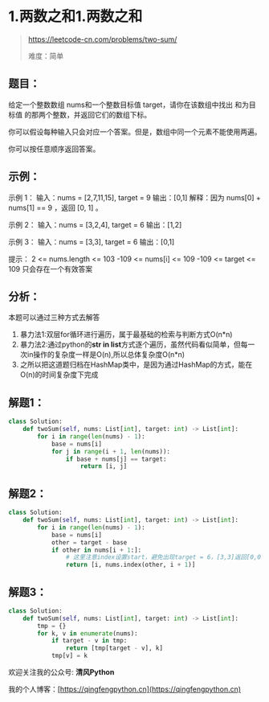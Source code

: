 # 1.两数之和1.两数之和
> https://leetcode-cn.com/problems/two-sum/
> 
> 难度：简单
## 题目：

给定一个整数数组 nums和一个整数目标值 target，请你在该数组中找出 和为目标值 的那两个整数，并返回它们的数组下标。

你可以假设每种输入只会对应一个答案。但是，数组中同一个元素不能使用两遍。

你可以按任意顺序返回答案。

## 示例：

示例 1：
输入：nums = [2,7,11,15], target = 9
输出：[0,1]
解释：因为 nums[0] + nums[1] == 9 ，返回 [0, 1] 。

示例 2：
输入：nums = [3,2,4], target = 6
输出：[1,2]

示例 3：
输入：nums = [3,3], target = 6
输出：[0,1]

提示：
2 <= nums.length <= 103
-109 <= nums[i] <= 109
-109 <= target <= 109
只会存在一个有效答案

## 分析：

本题可以通过三种方式去解答
1. 暴力法1:双层for循环进行遍历，属于最基础的检索与判断方式O(n*n)
2. 暴力法2:通过python的**str in list**方式逐个遍历，虽然代码看似简单，但每一次in操作的复杂度一样是O(n),所以总体复杂度O(n*n)
3. 之所以把这道题归档在HashMap类中，是因为通过HashMap的方式，能在O(n)的时间复杂度下完成

## 解题1：

```python
class Solution:
    def twoSum(self, nums: List[int], target: int) -> List[int]:
        for i in range(len(nums) - 1):
            base = nums[i]
            for j in range(i + 1, len(nums)):
                if base + nums[j] == target:
                    return [i, j]
```

## 解题2：

```python
class Solution:
    def twoSum(self, nums: List[int], target: int) -> List[int]:
        for i in range(len(nums) - 1):
            base = nums[i]
            other = target - base
            if other in nums[i + 1:]:
                # 这里注意index设置start，避免出现target = 6，[3,3]返回[0,0]的错误
                return [i, nums.index(other, i + 1)]
```

## 解题3：

```python
class Solution:
    def twoSum(self, nums: List[int], target: int) -> List[int]:
        tmp = {}
        for k, v in enumerate(nums):
            if target - v in tmp:
                return [tmp[target - v], k]
            tmp[v] = k
```


欢迎关注我的公众号: **清风Python**

我的个人博客：[https://qingfengpython.cn](https://qingfengpython.cn)